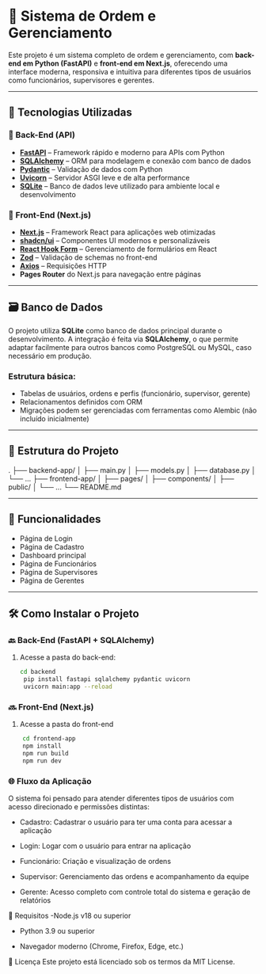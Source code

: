 # 🧾 Sistema de Ordem e Gerenciamento

Este projeto é um sistema completo de ordem e gerenciamento, com **back-end em Python (FastAPI)** e **front-end em Next.js**, oferecendo uma interface moderna, responsiva e intuitiva para diferentes tipos de usuários como funcionários, supervisores e gerentes.

---

## 🚀 Tecnologias Utilizadas

### 🔧 Back-End (API)
- **[FastAPI](https://fastapi.tiangolo.com/)** – Framework rápido e moderno para APIs com Python
- **[SQLAlchemy](https://www.sqlalchemy.org/)** – ORM para modelagem e conexão com banco de dados
- **[Pydantic](https://docs.pydantic.dev/)** – Validação de dados com Python
- **[Uvicorn](https://www.uvicorn.org/)** – Servidor ASGI leve e de alta performance
- **[SQLite](https://www.sqlite.org/)** – Banco de dados leve utilizado para ambiente local e desenvolvimento

### 🎨 Front-End (Next.js)
- **[Next.js](https://nextjs.org/)** – Framework React para aplicações web otimizadas
- **[shadcn/ui](https://ui.shadcn.com/)** – Componentes UI modernos e personalizáveis
- **[React Hook Form](https://react-hook-form.com/)** – Gerenciamento de formulários em React
- **[Zod](https://zod.dev/)** – Validação de schemas no front-end
- **[Axios](https://axios-http.com/)** – Requisições HTTP
- **Pages Router** do Next.js para navegação entre páginas

---

## 🗃️ Banco de Dados

O projeto utiliza **SQLite** como banco de dados principal durante o desenvolvimento. A integração é feita via **SQLAlchemy**, o que permite adaptar facilmente para outros bancos como PostgreSQL ou MySQL, caso necessário em produção.

### Estrutura básica:
- Tabelas de usuários, ordens e perfis (funcionário, supervisor, gerente)
- Relacionamentos definidos com ORM
- Migrações podem ser gerenciadas com ferramentas como Alembic (não incluído inicialmente)

---

## 📁 Estrutura do Projeto

.
├── backend-app/
│ ├── main.py
│ ├── models.py
│ ├── database.py
│ └── ...
├── frontend-app/
│ ├── pages/
│ ├── components/
│ ├── public/
│ └── ...
└── README.md


---

## 📄 Funcionalidades

- Página de Login
- Página de Cadastro
- Dashboard principal
- Página de Funcionários
- Página de Supervisores
- Página de Gerentes

---

## 🛠️ Como Instalar o Projeto

### 🔙 Back-End (FastAPI + SQLAlchemy)

1. Acesse a pasta do back-end:
   ```bash
   cd backend
    pip install fastapi sqlalchemy pydantic uvicorn
    uvicorn main:app --reload


### 🔜 Front-End (Next.js)

1. Acesse a pasta do front-end
```bash
    cd frontend-app
    npm install
    npm run build
    npm run dev
```

### 🌐 Fluxo da Aplicação
O sistema foi pensado para atender diferentes tipos de usuários com acesso direcionado e permissões distintas:

- Cadastro: Cadastrar o usuário para ter uma conta para acessar a aplicação

- Login: Logar com o usuário para entrar na aplicação

- Funcionário: Criação e visualização de ordens

- Supervisor: Gerenciamento das ordens e acompanhamento da equipe

- Gerente: Acesso completo com controle total do sistema e geração de relatórios

📌 Requisitos
-Node.js v18 ou superior

- Python 3.9 ou superior

- Navegador moderno (Chrome, Firefox, Edge, etc.)

📄 Licença
Este projeto está licenciado sob os termos da MIT License.
